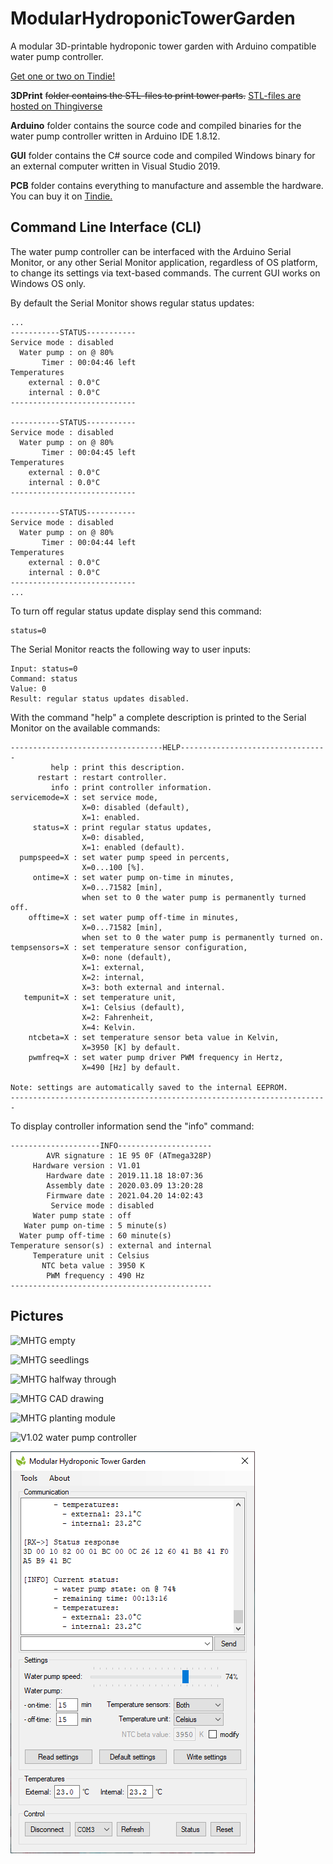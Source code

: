 # ModularHydroponicTowerGarden
A modular 3D-printable hydroponic tower garden with Arduino compatible water pump controller.

[Get one or two on Tindie!](https://www.tindie.com/products/19512/)

**3DPrint** ~~folder contains the STL-files to print tower parts.~~ [STL-files are hosted on Thingiverse](https://www.thingiverse.com/thing:3405964)

**Arduino** folder contains the source code and compiled binaries for the water pump controller written in Arduino IDE 1.8.12.

**GUI** folder contains the C# source code and compiled Windows binary for an external computer written in Visual Studio 2019.

**PCB** folder contains everything to manufacture and assemble the hardware. You can buy it on [Tindie.](https://www.tindie.com/products/19512/)

## Command Line Interface (CLI)

The water pump controller can be interfaced with the Arduino Serial Monitor, or any other Serial Monitor application, regardless of OS platform, to change its settings via text-based commands. The current GUI works on Windows OS only.

By default the Serial Monitor shows regular status updates:

```
...
-----------STATUS-----------
Service mode : disabled
  Water pump : on @ 80%
       Timer : 00:04:46 left
Temperatures
    external : 0.0°C
    internal : 0.0°C
----------------------------

-----------STATUS-----------
Service mode : disabled
  Water pump : on @ 80%
       Timer : 00:04:45 left
Temperatures
    external : 0.0°C
    internal : 0.0°C
----------------------------

-----------STATUS-----------
Service mode : disabled
  Water pump : on @ 80%
       Timer : 00:04:44 left
Temperatures
    external : 0.0°C
    internal : 0.0°C
----------------------------
...
```

To turn off regular status update display send this command:

```
status=0
```

The Serial Monitor reacts the following way to user inputs:

```
Input: status=0
Command: status
Value: 0
Result: regular status updates disabled.
```

With the command "help" a complete description is printed to the Serial Monitor on the available commands:

```
----------------------------------HELP---------------------------------
         help : print this description.
      restart : restart controller.
         info : print controller information.
servicemode=X : set service mode,
                X=0: disabled (default),
                X=1: enabled.
     status=X : print regular status updates,
                X=0: disabled,
                X=1: enabled (default).
  pumpspeed=X : set water pump speed in percents,
                X=0...100 [%].
     ontime=X : set water pump on-time in minutes,
                X=0...71582 [min],
                when set to 0 the water pump is permanently turned off.
    offtime=X : set water pump off-time in minutes,
                X=0...71582 [min],
                when set to 0 the water pump is permanently turned on.
tempsensors=X : set temperature sensor configuration,
                X=0: none (default),
                X=1: external,
                X=2: internal,
                X=3: both external and internal.
   tempunit=X : set temperature unit,
                X=1: Celsius (default),
                X=2: Fahrenheit,
                X=4: Kelvin.
    ntcbeta=X : set temperature sensor beta value in Kelvin,
                X=3950 [K] by default.
    pwmfreq=X : set water pump driver PWM frequency in Hertz,
                X=490 [Hz] by default.

Note: settings are automatically saved to the internal EEPROM.
-----------------------------------------------------------------------
```

To display controller information send the "info" command:

```
--------------------INFO---------------------
        AVR signature : 1E 95 0F (ATmega328P)
     Hardware version : V1.01
        Hardware date : 2019.11.18 18:07:36
        Assembly date : 2020.03.09 13:20:28
        Firmware date : 2021.04.20 14:02:43
         Service mode : disabled
     Water pump state : off
   Water pump on-time : 5 minute(s)
  Water pump off-time : 60 minute(s)
Temperature sensor(s) : external and internal
     Temperature unit : Celsius
       NTC beta value : 3950 K
        PWM frequency : 490 Hz
---------------------------------------------
```

## Pictures

![MHTG empty](https://thingiverse-production-new.s3.amazonaws.com/assets/93/72/7a/2c/28/IMG_20190417_153821_02.jpg)

![MHTG seedlings](https://thingiverse-production-new.s3.amazonaws.com/assets/ca/d1/2b/71/79/IMG_20190503_190128_02.jpg)

![MHTG halfway through](https://thingiverse-production-new.s3.amazonaws.com/assets/ac/ff/6e/5a/bc/IMG_20190516_110757.jpg)

![MHTG CAD drawing](https://thingiverse-production-new.s3.amazonaws.com/assets/13/7a/7d/81/b4/MHTG_V113_03.png)

![MHTG planting module](https://thingiverse-production-new.s3.amazonaws.com/assets/95/2c/2f/54/be/IMG_20190401_095039_02.jpg)

![V1.02 water pump controller](https://github.com/Shedatheds/ModularHydroponicTowerGarden/blob/master/images/6.png)

![MHTG GUI 01](https://github.com/Shedatheds/ModularHydroponicTowerGarden/blob/master/images/7.png)
